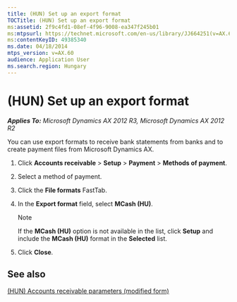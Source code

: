 ```yaml
---
title: (HUN) Set up an export format
TOCTitle: (HUN) Set up an export format
ms:assetid: 2f9c4fd1-08ef-4f96-9008-ea347f245b01
ms:mtpsurl: https://technet.microsoft.com/en-us/library/JJ664251(v=AX.60)
ms:contentKeyID: 49385340
ms.date: 04/18/2014
mtps_version: v=AX.60
audience: Application User
ms.search.region: Hungary
---
```


# (HUN) Set up an export format 


_**Applies To:** Microsoft Dynamics AX 2012 R3, Microsoft Dynamics AX 2012 R2_

You can use export formats to receive bank statements from banks and to create payment files from Microsoft Dynamics AX.

1.  Click **Accounts receivable** \> **Setup** \> **Payment** \> **Methods of payment**.

2.  Select a method of payment.

3.  Click the **File formats** FastTab.

4.  In the **Export format** field, select **MCash (HU)**.
    

    > [!NOTE]
    > <P>If the <STRONG>MCash (HU)</STRONG> option is not available in the list, click <STRONG>Setup</STRONG> and include the <STRONG>MCash (HU)</STRONG> format in the <STRONG>Selected</STRONG> list.</P>



5.  Click **Close**.

## See also

[(HUN) Accounts receivable parameters (modified form)](https://technet.microsoft.com/en-us/library/jj714534\(v=ax.60\))

  


